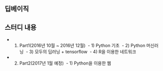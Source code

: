 ## 딥베이직

## 스터디 내용
- 1. Part1(2016년 10월 ~ 2016년 12월)
  - 1) Python 기초
  - 2) Python 머신러닝
  - 3) 모두의 딥러닝 + tensorflow 
  - 4) R을 이용한 네트워크 
  
- 2. Part2(2017년 1월 예정)
  - 1) Python을 이용한 웹 
